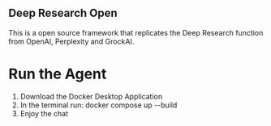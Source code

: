 ## Deep Research Open

This is a open source framework that replicates the Deep Research function from OpenAI, Perplexity and GrockAI.

# Run the Agent
1. Download the Docker Desktop Application
2. In the terminal run: 
    docker compose up --build
3. Enjoy the chat